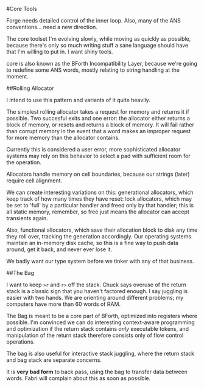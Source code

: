 #Core Tools

Forge needs detailed control of the inner loop. Also, many of the ANS conventions... need a new direction.

The core toolset I'm evolving slowly, while moving as quickly as possible, because there's only so much writing stuff a sane language should have that I'm willing to put in. I want shiny tools. 

core is also known as the BForth Incompatibility Layer, because we're going to redefine some ANS words, mostly relating to string handling at the moment. 

##Rolling Allocator

I intend to use this pattern and variants of it quite heavily.

The simplest rolling allocator takes a request for memory and returns it if possible. Two succesful exits and one error: the allocator either returns a block of memory, or resets and returns a block of memory. It will fail rather than corrupt memory in the event that a word makes an improper request for more memory than the allocator contains.

Currently this is considered a user error, more sophisticated allocator systems may rely on this behavior to select a pad with sufficient room for the operation.

Allocators handle memory on cell boundaries, because our strings (later) require cell alignment. 

We can create interesting variations on this: generational allocators, which keep track of how many times they have reset: lock allocators, which may be set to 'full' by a particular handler and freed only by that handler; this is all static memory, remember, so free just means the allocator can accept transients again.

Also, functional allocators, which save their allocation block to disk any time they roll over, tracking the generation accordingly. Our operating systems maintain an in-memory disk cache, so this is a fine way to push data around, get it back, and never ever lose it. 

We badly want our type system before we tinker with any of that business.

##The Bag

I want to keep `>r` and `r>` off the stack. Chuck says overuse of the return stack is a classic sign that you haven't factored enough. I say juggling is easier with two hands. We are orienting around different problems; my computers have more than 60 words of RAM. 

The Bag is meant to be a core part of BForth, optimized into registers where possible. I'm convinced we can do interesting context-aware programming and optimization if the return stack contains *only* executable tokens, and manipulation of the return stack therefore consists only of flow control operations.

The bag is also useful for interactive stack juggling, where the return stack and bag stack are separate concerns. 

It is **very bad form** to back pass, using the bag to transfer data between words. Fabri will complain about this as soon as possible.
